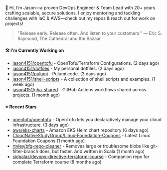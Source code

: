 👋 Hi, I’m Jason—a proven DevOps Engineer & Team Lead with 20+ years crafting scalable, secure solutions. I enjoy mentoring and tackling challenges with IaC & AWS—check out my repos & reach out for work on projects!

> "Release early. Release often. And listen to your customers." — Eric S. Raymond, The Cathedral and the Bazaar

#### 🛠️ I'm Currently Working on

- [jason4151/opentofu](https://github.com/jason4151/opentofu) - OpenTofu/Terraform Configurations. (2 days ago)
- [jason4151/dotfiles](https://github.com/jason4151/dotfiles) - My personal dotfiles. (2 days ago)
- [jason4151/pulumi](https://github.com/jason4151/pulumi) - Pulumi code. (3 days ago)
- [jason4151/shell-scripts](https://github.com/jason4151/shell-scripts) - A collection of shell scripts and examples. (1 week ago)
- [jason4151/gha-shared](https://github.com/jason4151/gha-shared) - GitHub Actions workflows shared across projects. (1 month ago)

#### ⭐ Recent Stars

- [opentofu/opentofu](https://github.com/opentofu/opentofu) - OpenTofu lets you declaratively manage your cloud infrastructure. (3 days ago)
- [aws/eks-charts](https://github.com/aws/eks-charts) - Amazon EKS Helm chart repository (6 days ago)
- [CloudNativeStudyGroup/Linux-Foundation-Coupons](https://github.com/CloudNativeStudyGroup/Linux-Foundation-Coupons) - Latest Linux Foundation Coupons (1 month ago)
- [rtyley/bfg-repo-cleaner](https://github.com/rtyley/bfg-repo-cleaner) - Removes large or troublesome blobs like git-filter-branch does, but faster. And written in Scala (1 month ago)
- [sidpalas/devops-directive-terraform-course](https://github.com/sidpalas/devops-directive-terraform-course) - Companion repo for complete Terraform course (8 months ago)